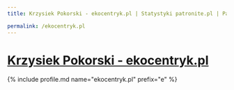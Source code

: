```yaml
---
title: Krzysiek Pokorski - ekocentryk.pl | Statystyki patronite.pl | Patromierz

permalink: /ekocentryk.pl
---
```


# [Krzysiek Pokorski - ekocentryk.pl](https://patronite.pl/ekocentryk.pl)

{% include profile.md name="ekocentryk.pl" prefix="e" %}
